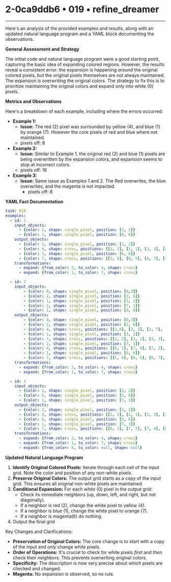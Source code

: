 # 2-0ca9ddb6 • 019 • refine_dreamer

---
Here's an analysis of the provided examples and results, along with an updated natural language program and a YAML block documenting the observations.

**General Assessment and Strategy**

The initial code and natural language program were a good starting point, capturing the basic idea of expanding colored regions. However, the results reveal a consistent error: the expansion is happening *around* the original colored pixels, but the original pixels themselves are not always maintained. The expansion is overwriting the original colors. The strategy to fix this is to prioritize maintaining the original colors and expand *only* into white (0) pixels.

**Metrics and Observations**

Here's a breakdown of each example, including where the errors occurred:

*   **Example 1:**
    *   **Issue:** The red (2) pixel was surrounded by yellow (4), and blue (1) by orange (7). However the core pixels of red and blue where not maintained.
    *    pixels off: 8
*   **Example 2:**
    *   **Issue:** Similar to Example 1, the original red (2) and blue (1) pixels are being overwritten by the expansion colors, and expansion seems to stop at incorrect colors.
    *    pixels off: 16
*   **Example 3:**
    *   **Issue:** Same issue as Examples 1 and 2. The Red overwrites, the blue overwrites, and the magenta is not impacted.
        *    pixels off: 8

**YAML Fact Documentation**

```yaml
task: 018
examples:
  - id: 1
    input_objects:
      - {color: 2, shape: single_pixel, position: [3, 2]}
      - {color: 1, shape: single_pixel, position: [6, 6]}
    output_objects:
      - {color: 2, shape: single_pixel, position: [3, 2]}
      - {color: 4, shape: cross, positions: [[2, 2], [3, 1], [3, 3], [4,2]]}
      - {color: 1, shape: single_pixel, position: [6, 6]}
      - {color: 7, shape: cross, positions: [[5, 6], [6, 5], [6, 7], [7,6]]}
    transformations:
      - expand: {from_color: 2, to_color: 4, shape: cross}
      - expand: {from_color: 1, to_color: 7, shape: cross}

  - id: 2
    input_objects:
        - {color: 8, shape: single_pixel, position: [0,3]}
        - {color: 2, shape: single_pixel, position: [2, 6]}
        - {color: 1, shape: single_pixel, position: [3, 2]}
        - {color: 2, shape: single_pixel, position: [7, 1]}
        - {color: 1, shape: single_pixel, position: [6, 6]}
    output_objects:
        - {color: 8, shape: single_pixel, position: [0,3]}
        - {color: 2, shape: single_pixel, position: [2, 6]}
        - {color: 4, shape: cross, positions: [[1,6], [2, 5], [2, 7], [3,6]]}
        - {color: 1, shape: single_pixel, position: [3, 2]}
        - {color: 7, shape: cross, positions: [[2, 2], [3, 1], [3, 3], [4,2]]}
        - {color: 2, shape: single_pixel, position: [7, 1]}
        - {color: 4, shape: cross, positions: [[6, 1], [7, 0], [7, 2], [8, 1]]}
        - {color: 1, shape: single_pixel, position: [6, 6]}
        - {color: 7, shape: cross, positions: [[5, 6], [6, 5], [6, 7], [7,6]]}
    transformations:
      - expand: {from_color: 2, to_color: 4, shape: cross}
      - expand: {from_color: 1, to_color: 7, shape: cross}

  - id: 3
    input_objects:
      - {color: 2, shape: single_pixel, position: [2, 2]}
      - {color: 6, shape: single_pixel, position: [5, 6]}
      - {color: 1, shape: single_pixel, position: [7, 3]}
    output_objects:
      - {color: 2, shape: single_pixel, position: [2, 2]}
      - {color: 4, shape: cross, positions: [[1, 2], [2, 1], [2, 3], [3,2]]}
      - {color: 6, shape: single_pixel, position: [5, 6]}
      - {color: 1, shape: single_pixel, position: [7, 3]}
      - {color: 7, shape: cross, positions: [[6, 3], [7, 2], [7, 4], [8,3]]}
    transformations:
      - expand: {from_color: 2, to_color: 4, shape: cross}
      - expand: {from_color: 1, to_color: 7, shape: cross}
      - expand: {from_color: 6, to_color: null, shape: null}

```

**Updated Natural Language Program**

1.  **Identify Original Colored Pixels:** Iterate through each cell of the input grid. Note the color and position of any non-white pixels.
2.  **Preserve Original Colors:** The output grid starts as a copy of the input grid.  This ensures all original non-white pixels are maintained.
3.  **Conditional Expansion:** For each *white* (0) pixel in the output grid:
    *   Check its immediate neighbors (up, down, left, and right, but *not* diagonally).
    *   If a neighbor is red (2), change the white pixel to yellow (4).
    *   If a neighbor is blue (1), change the white pixel to orange (7).
    *   If a neighbor is magenta(6) do nothing.
4. Output the final grid

Key Changes and Clarifications:

*   **Preservation of Original Colors:** The core change is to start with a copy of the input and *only* change white pixels.
*   **Order of Operations:** It's crucial to check for white pixels *first* and *then* check their neighbors.  This prevents overwriting original colors.
*   **Specificity:** The description is now very precise about which pixels are checked and changed.
*   **Magenta:** No expansion is observed, so no rule.

